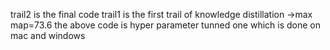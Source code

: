 trail2 is the final code 
trail1 is the first trail of knowledge distillation ->max map=73.6
the above code is hyper parameter tunned one which is done on mac and windows
